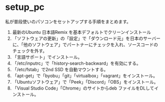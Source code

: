 # setup_pc
私が普段使いのパソコンをセットアップする手順をまとめます。  
  
  1. 最新のUbuntu 日本語Remix を基本デフォルトでクリーンインストール  
  2. 「ソフトウェアの更新」の「設定」で「ダウンロード元」を日本のサーバーに、「他のソフトウェア」でパートナーにチェックを入れ、ソースコードのチェックを外す。  
  3. 「言語サポート」でインストール。  
  4. 「/etc/inputrc」で「history-search-backward」を有効にする。  
  5. 「/etc/fstab」で2nd SSD を自動マウントする。  
  6. 「apt-get」で「byobu」「git」「virtualbox」「vagrant」をインストール。  
  7. 「Ubuntuソフトウェア」で「Peek」「Discord」「OBS」をインストール。  
  8. 「Visual Studio Code」「Chrome」のサイトからdeb ファイルをDLしてインストール。